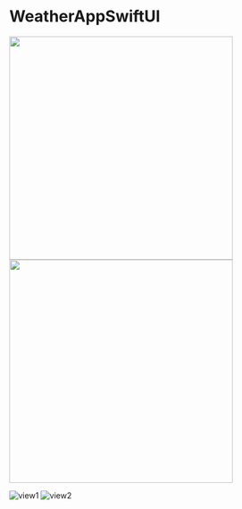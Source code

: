 # WeatherAppSwiftUI

<img src = "https://github.com/pelinustunel/WeatherAppSwiftUI/assets/95417579/5519d4f9-5621-4042-95d4-55e6ad7814ec" width = "400">
<img src = "https://github.com/pelinustunel/WeatherAppSwiftUI/assets/95417579/d75c5578-4139-43d7-8750-98c39994131e" width = "400">


![view1](https://github.com/pelinustunel/WeatherAppSwiftUI/assets/95417579/5519d4f9-5621-4042-95d4-55e6ad7814ec)
![view2](https://github.com/pelinustunel/WeatherAppSwiftUI/assets/95417579/d75c5578-4139-43d7-8750-98c39994131e)

